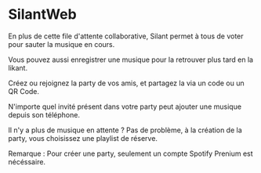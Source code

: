 # SilantWeb

En plus de cette file d'attente collaborative, Silant permet à tous de voter pour sauter la musique en cours.

Vous pouvez aussi enregistrer une musique pour la retrouver plus tard en la likant.

Créez ou rejoignez la party de vos amis, et partagez la via un code ou un QR Code.

N'importe quel invité présent dans votre party peut ajouter une musique depuis son téléphone.

Il n'y a plus de musique en attente ? Pas de problème, à la création de la party, vous choisissez une playlist de réserve.

Remarque : Pour créer une party, seulement un compte Spotify Prenium est nécéssaire.


